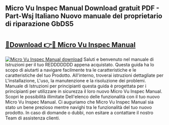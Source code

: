 ## Micro Vu Inspec Manual Download gratuit PDF - Part-Wsj Italiano Nuovo manuale del proprietario di riparazione GbDS5

# <h2><a href="http://dfafe5.blite.top/?on=Micro+Vu+Inspec+Manual">🔗Download 👉🔴 Micro Vu Inspec Manual</a></h2>

[![Micro Vu Inspec Manual download](https://i.imgur.com/lujVjoI.png)](http://dfafe5.blite.top/?on=Micro+Vu+Inspec+Manual)
Saluti e benvenuto nel manuale di Istruzioni per il tuo REDDDDDDD appena acquistato. Questa guida ha lo scopo di aiutarti a navigare facilmente tra le caratteristiche e le caratteristiche del tuo Prodotto. All'interno, troverai istruzioni dettagliate per L'installazione, L'uso, la manutenzione e la risoluzione dei problemi. Manuale di Istruzioni per principianti questa guida è progettata per i principianti per utilizzare in sicurezza il loro nuovo Micro Vu Inspec Manual. Scopri le possibilità illimitate Dell'elenco delle funzionalità con il tuo nuovo Micro Vu Inspec Manual. Ci auguriamo che Micro Vu Inspec Manual sia stato un bene prezioso mentre navighi tra le funzionalità del tuo nuovo prodotto. In caso di domande o dubbi, non esitare a contattare il nostro Team di assistenza clienti.
